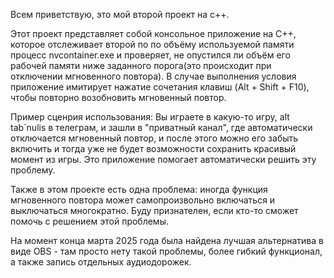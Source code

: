 Всем приветствую, это мой второй проект на c++.

Этот проект представляет собой консольное приложение на C++, которое отслеживает второй по по объёму используемой памяти процесс nvcontainer.exe и проверяет, не опустился ли объём его рабочей памяти ниже заданного порога(это происходит при отключении мгновенного повтора). В случае выполнения условия приложение имитирует нажатие сочетания клавиш (Alt + Shift + F10), чтобы повторно возобновить мгновенный повтор.

Пример сценрия использования: Вы играете в какую-то игру, alt tab`nulis в телеграм, и зашли в "приватный канал", где автоматически отключается мгновенный повтор, и после этого можно его забыть включить и тогда уже не будет возможности сохранить красивый момент из игры. Это приложение помогает автоматически решить эту проблему.

Также в этом проекте есть одна проблема: иногда функция мгновенного повтора может самопроизвольно включаться и выключаться многократно. Буду признателен, если кто-то сможет помочь с решением этой проблемы.

На момент конца марта 2025 года была найдена лучшая альтернатива в виде OBS - там просто нету такой проблемы, более гибкий функционал, а также запись отдельных аудиодорожек.
